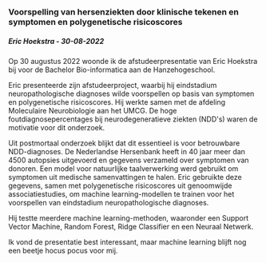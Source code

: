 ### Voorspelling van hersenziekten door klinische tekenen en symptomen en polygenetische risicoscores
##### Eric Hoekstra - 30-08-2022

Op 30 augustus 2022 woonde ik de afstudeerpresentatie van Eric Hoekstra bij voor de Bachelor Bio-informatica aan de Hanzehogeschool.

Eric presenteerde zijn afstudeerproject, waarbij hij eindstadium neuropathologische diagnoses wilde voorspellen op basis van symptomen en polygenetische risicoscores. 
Hij werkte samen met de afdeling Moleculaire Neurobiologie aan het UMCG. De hoge foutdiagnosepercentages bij neurodegeneratieve ziekten (NDD's) waren de motivatie voor dit onderzoek.

Uit postmortaal onderzoek blijkt dat dit essentieel is voor betrouwbare NDD-diagnoses. 
De Nederlandse Hersenbank heeft in 40 jaar meer dan 4500 autopsies uitgevoerd en gegevens verzameld over symptomen van donoren. 
Een model voor natuurlijke taalverwerking werd gebruikt om symptomen uit medische samenvattingen te halen. 
Eric gebruikte deze gegevens, samen met polygenetische risicoscores uit genoomwijde associatiestudies, om machine learning-modellen te trainen voor het voorspellen van eindstadium neuropathologische diagnoses.

Hij testte meerdere machine learning-methoden, waaronder een Support Vector Machine, Random Forest, Ridge Classifier en een Neuraal Netwerk. 

Ik vond de presentatie best interessant, maar machine learning blijft nog een beetje hocus pocus voor mij.